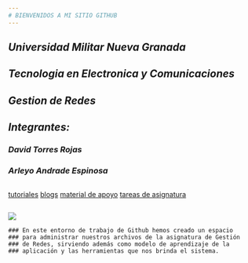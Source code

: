 ```yaml
---
# BIENVENIDOS A MI SITIO GITHUB
---
```

## ***Universidad Militar Nueva Granada***
## ***Tecnologia en Electronica y Comunicaciones***
## ***Gestion de Redes***
## ***Integrantes:***
### ***David Torres Rojas***
### ***Arleyo Andrade Espinosa***
~~~
~~~
[tutoriales](https://www.youtube.com/watch?v=hWglK8nWh60)
[blogs](https://github.blog/)
[material de apoyo](https://rogerdudler.github.io/git-guide/index.es.html)
[tareas de asignatura]()
~~~
~~~
![](https://www.muycomputerpro.com/wp-content/uploads/2019/12/GitHub_en_China.jpg)
~~~
### En este entorno de trabajo de Github hemos creado un espacio
### para administrar nuestros archivos de la asignatura de Gestión
### de Redes, sirviendo además como modelo de aprendizaje de la
### aplicación y las herramientas que nos brinda el sistema.
~~~
